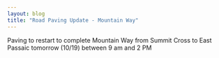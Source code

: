 ```yaml
---
layout: blog
title: "Road Paving Update - Mountain Way"
---
```


Paving to restart to complete Mountain Way from Summit Cross to East Passaic
tomorrow (10/19) between 9 am and 2 PM
